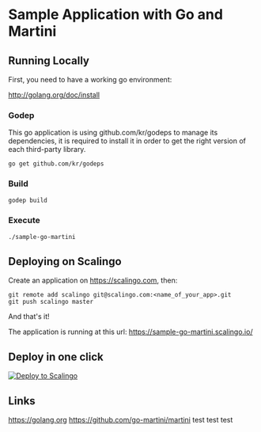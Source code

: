 Sample Application with Go and Martini
======================================

Running Locally
---------------

First, you need to have a working go environment:

http://golang.org/doc/install

### Godep

This go application is using github.com/kr/godeps to manage
its dependencies, it is required to install it in order to
get the right version of each third-party library.

`go get github.com/kr/godeps`

### Build
```sh
godep build
```

### Execute
```sh
./sample-go-martini
```

Deploying on Scalingo
---------------------

Create an application on https://scalingo.com, then:

```
git remote add scalingo git@scalingo.com:<name_of_your_app>.git
git push scalingo master
```

And that's it!

The application is running at this url: https://sample-go-martini.scalingo.io/

Deploy in one click
-------------------

[![Deploy to Scalingo](https://cdn.scalingo.com/deploy/button.svg)](https://my.scalingo.com/deploy)

Links
-----

https://golang.org
https://github.com/go-martini/martini
test test test
